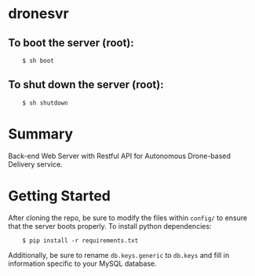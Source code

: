 # dronesvr

## To boot the server (root):
```
    $ sh boot
```

## To shut down the server (root):
```
    $ sh shutdown
```

# Summary
Back-end Web Server with Restful API for Autonomous Drone-based Delivery service.

# Getting Started
After cloning the repo, be sure to modify the files within `config/` to ensure that the server boots properly. To install python dependencies:
```
    $ pip install -r requirements.txt
```
Additionally, be sure to rename `db.keys.generic` to `db.keys` and fill in information specific to your MySQL database.